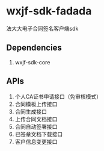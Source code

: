 # wxjf-sdk-fadada
法大大电子合同签名客户端sdk

## Dependencies
1. wxjf-sdk-core

## APIs
1. 个人CA证书申请接口（免审核模式）
2. 合同模板上传接口
3. 合同生成接口
4. 上传合同文档接口
5. 合同自动签署接口
6. 已签章文档下载接口
7. 客户信息变更接口



